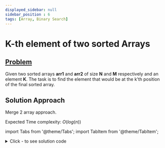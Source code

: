 ```yaml
---
displayed_sidebar: null
sidebar_position : 6
tags: [Array, Binary Search]
---
```


# K-th element of two sorted Arrays

## [Problem](https://practice.geeksforgeeks.org/problems/k-th-element-of-two-sorted-array1317/1)

<span>Given two sorted arrays <strong>arr1</strong> and <strong>arr2</strong> of size <strong>N</strong>&nbsp;and <strong>M</strong>&nbsp;respectively and an element <strong>K</strong>. The task is to find the element that would be at the k’th position of the final sorted array.</span>

## Solution Approach
Merge 2 array approach.

Expected Time complexity: $O(log(n))$

import Tabs from '@theme/Tabs';
import TabItem from '@theme/TabItem';

<details><summary>Click - to see solution code</summary>

<Tabs>
<TabItem value="cpp" label="C++">

```cpp
class Solution {
   public:
    int kthElement(int arr1[], int arr2[], int n, int m, int k) {
        int ele;
        int i = 0, j = 0;
        while (i < n && j < m) {
            if (arr1[i] <= arr2[j]) {
                ele = arr1[i];
                i++;
                if (i + j == k) return ele;
            } else {
                ele = arr2[j];
                j++;
                if (i + j == k) return ele;
            }
        }
        while (i < n) {
            ele = arr1[i++];
            if (i + j == k) return ele;
        }
        while (j < m) {
            ele = arr2[j++];
            if (i + j == k) return ele;
        }
        return -1;
    }
};
```
</TabItem>
</Tabs>

</details>
